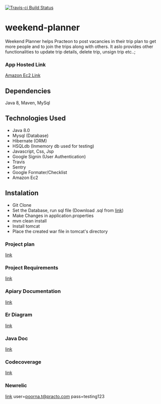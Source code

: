 
[![Travis-ci Build Status](https://travis-ci.org/TejaKilaru/weekend-planner.svg?branch=master)](https://travis-ci.org/TejaKilaru/weekend-planner)

# weekend-planner

Weekend Planner helps Practeon to post vacancies in their trip plan to get more people and to join the trips along with others. It aslo provides other functionalities to update trip details, delete trip, unsign trip etc..;

### App Hosted Link
[Amazon Ec2 Link](http://ec2-52-43-12-70.us-west-2.compute.amazonaws.com/weekend-planner/index)

## Dependencies
Java 8, Maven, MySql

## Technologies Used
* Java 8.0
* Mysql (Database)
* Hibernate (ORM)
* HSQLdb (Inmemory db used for testing)
* Javascript, Css, Jsp
* Google Signin (User Authentication)
* Travis
* Sentry
* Google Formater/Checklist
* Amazon Ec2
  
## Instalation
* Git Clone 
* Set the Database, run sql file (Download .sql from [link](https://drive.google.com/open?id=0B7Z_4cCGOXc9anlFSTE2T0lZMTA))
* Make Changes in application.properties
* mvn clean install
* Install tomcat
* Place the created war file in tomcat's directory

### Project plan 
[link](https://docs.google.com/spreadsheets/d/1SUrlegHm7UMeKkCC78KTjvB5IClsXt9AH2ZJh5imkJw/edit?usp=sharing)

### Project Requirements 
[link](https://docs.google.com/document/d/1mcey0Ca1VtEJdr4qKwfXDunRu7mTGx3tY2DfKFP7hlI/edit?usp=sharing)

### Apiary Documentation 
[link](http://docs.weekendplanner1.apiary.io/#)

### Er Diagram 
[link](https://drive.google.com/open?id=0B7Z_4cCGOXc9TFVvbDRxRGRadk0)

### Java Doc 
[link](http://ec2-52-43-12-70.us-west-2.compute.amazonaws.com/weekend-planner/doc/index.html)

### Codecoverage 
[link](http://ec2-52-43-12-70.us-west-2.compute.amazonaws.com/weekend-planner/site/jacoco/index.html)

### Newrelic 
[link](https://rpm.newrelic.com/accounts/1410170/applications/21607548) 
user=poorna.t@practo.com pass=testing123

